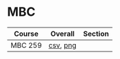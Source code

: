 # MBC

| Course | Overall | Section |
| ------ | ------- | ------- |
| MBC 259 | [csv](https://github.com/UCSD-Historical-Enrollment-Data/2025Winter/blob/main/overall/MBC%20259.csv), [png](https://raw.githubusercontent.com/UCSD-Historical-Enrollment-Data/2025Winter/main/plot_overall/MBC%20259.png) |  |
